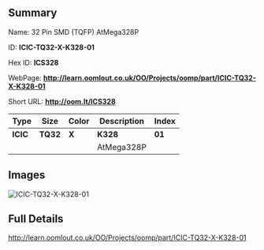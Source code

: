 

## Summary
 
Name: 32 Pin SMD (TQFP) AtMega328P 

ID: __ICIC-TQ32-X-K328-01__

Hex ID: __ICS328__

WebPage: __http://learn.oomlout.co.uk/OO/Projects/oomp/part/ICIC-TQ32-X-K328-01__

Short URL: __http://oom.lt/ICS328__


| Type   | Size   | Color   | Description   | Index   |    
| ----- | ------   | ------   | -----   | ----   |    
| __ICIC__   					| __TQ32__   					| __X__    						| __K328__    					| __01__ |    
| 		| 	| 		| AtMega328P	| 	|

## Images
![ICIC-TQ32-X-K328-01](http://oomlout.com/oomp-gen/parts/ICIC-TQ32-X-K328-01/ICIC-TQ32-X-K328-01_420.jpg)

## Full Details

 http://learn.oomlout.co.uk/OO/Projects/oomp/part/ICIC-TQ32-X-K328-01

